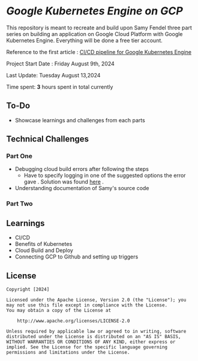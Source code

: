 # *Google Kubernetes Engine on GCP*

This repository is meant to recreate and build upon Samy Fendel three part series on building an application on Google Cloud Platform with Google Kubernetes Engine. Everything will be done a free tier account.

Reference to the first article : [CI/CD pipeline for Google Kubernetes Engine](https://medium.com/@samy.fadel/ci-cd-pipeline-for-google-kubernetes-engine-full-gcp-e7057efbbc05)

Project Start Date : Friday August 9th, 2024

Last Update: Tuesday August 13,2024

Time spent: **3** hours spent in total currently

## To-Do
- Showcase learnings and challenges from each parts


## Technical Challenges
 ### Part One
- Debugging cloud build errors after following the steps
    - Have to specify logging in one of the suggested options the error gave . Solution was found [here](https://www.googlecloudcommunity.com/gc/Apigee/Cloudbuild-error-Failed-to-trigger-build/m-p/538838) .
- Understanding documentation of Samy's source code
### Part Two

## Learnings 
- CI/CD
- Benefits of Kubernetes
- Cloud Build and Deploy
- Connecting GCP to Github and setting up triggers

## License

    Copyright [2024]

    Licensed under the Apache License, Version 2.0 (the "License"); you may not use this file except in compliance with the License.
    You may obtain a copy of the License at

        http://www.apache.org/licenses/LICENSE-2.0

    Unless required by applicable law or agreed to in writing, software distributed under the License is distributed on an "AS IS" BASIS, WITHOUT WARRANTIES OR CONDITIONS OF ANY KIND, either express or implied. See the License for the specific language governing permissions and limitations under the License.
